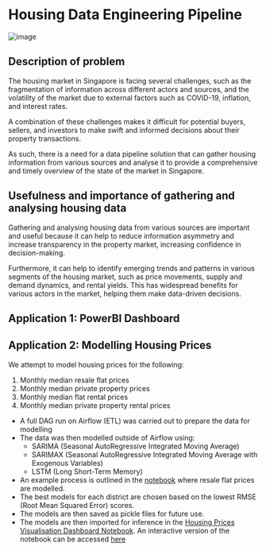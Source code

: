# Housing Data Engineering Pipeline 

![image](https://user-images.githubusercontent.com/66941932/232530471-451cba3b-a0e0-4fa6-99bd-b9a85276f689.png)

## Description of problem
The housing market in Singapore is facing several challenges, such as the fragmentation of information across different actors and sources, and the volatility of the market due to external factors such as COVID-19, inflation, and interest rates. 

A combination of these challenges makes it difficult for potential buyers, sellers, and investors to make swift and informed decisions about their property transactions.

As such, there is a need for a data pipeline solution that can gather housing information from various sources and analyse it to provide a comprehensive and timely overview of the state of the market in Singapore. 

## Usefulness and importance of gathering and analysing housing data 
Gathering and analysing housing data from various sources are important and useful because it can help to reduce information asymmetry and increase transparency in the property market, increasing confidence in decision-making.  

Furthermore, it can help to identify emerging trends and patterns in various segments of the housing market, such as price movements, supply and demand dynamics, and rental yields. This has widespread benefits for various actors in the market, helping them make data-driven decisions. 

## Application 1: PowerBI Dashboard


## Application 2: Modelling Housing Prices 

We attempt to model housing prices for the following:

1. Monthly median resale flat prices
2. Monthly median private property prices 
3. Monthly median flat rental prices
4. Monthly median private property rental prices

- A full DAG run on Airflow (ETL) was carried out to prepare the data for modelling
- The data was then modelled outside of Airflow using:
    - SARIMA (Seasonal AutoRegressive Integrated Moving Average)
    - SARIMAX (Seasonal AutoRegressive Integrated Moving Average with Exogenous Variables)
    - LSTM (Long Short-Term Memory)
- An example process is outlined in the [notebook](modelling/sarima.ipynb) where resale flat prices are modelled.
- The best models for each district are chosen based on the lowest RMSE (Root Mean Squared Error) scores.
- The models are then saved as pickle files for future use.
- The models are then imported for inference in the [Housing Prices Visualisation Dashboard Notebook](housing_prices_viz.ipynb). An interactive version of the notebook can be accessed [here](https://nbviewer.org/github/ivankqw/housing-data-engineering/blob/main/housing_prices_viz.ipynb?flush_cache=True) 

